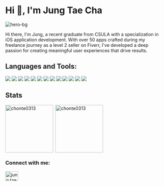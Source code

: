 # Hi 👋, I'm Jung Tae Cha

![hero-bg](https://github.com/chonte0313/chonte0313/assets/67182331/5768b366-b566-4c1b-9a6b-dab7f6115780)

Hi there, I'm Jung, a recent graduate from CSULA with a specialization in iOS application development. With over 50 apps crafted during my freelance journey as a level 2 seller on Fiverr, I've developed a deep passion for creating meaningful user experiences that drive results.



## Languages and Tools:
<p>
<img src="https://img.shields.io/badge/swift-%23FA7343.svg?&style=for-the-badge&logo=swift&logoColor=white" />
<img src="https://img.shields.io/badge/javascript-%23F7DF1E.svg?&style=for-the-badge&logo=javascript&logoColor=black" />
<img src="https://img.shields.io/badge/kotlin-%230095D5.svg?&style=for-the-badge&logo=kotlin&logoColor=white" />
<img src="https://img.shields.io/badge/firebase-%23FFCA28.svg?&style=for-the-badge&logo=firebase&logoColor=black" />
<img src="https://img.shields.io/badge/amazon%20aws-%23232F3E.svg?&style=for-the-badge&logo=amazon%20aws&logoColor=white" />
<img src="https://img.shields.io/badge/css3-%231572B6.svg?&style=for-the-badge&logo=css3&logoColor=white" />
<img src="https://img.shields.io/badge/html5-%23E34F26.svg?&style=for-the-badge&logo=html5&logoColor=white" />
<img src="https://img.shields.io/badge/kotlin-%230095D5.svg?&style=for-the-badge&logo=kotlin&logoColor=white" />
<img src="https://img.shields.io/badge/python-%233776AB.svg?&style=for-the-badge&logo=python&logoColor=white" />
<img src="https://img.shields.io/badge/adobe%20photoshop-%2331A8FF.svg?&style=for-the-badge&logo=adobe%20photoshop&logoColor=white" />
<img src="https://img.shields.io/badge/xcode-%231575F9.svg?&style=for-the-badge&logo=xcode&logoColor=white" />
<img src="https://img.shields.io/badge/bitbucket-%230052CC.svg?&style=for-the-badge&logo=bitbucket&logoColor=white" />
<img src="https://img.shields.io/badge/github-%23181717.svg?&style=for-the-badge&logo=github&logoColor=white" />
</p>

## Stats
<p><img align="left" src="https://github-readme-stats.vercel.app/api/top-langs?username=chonte0313&show_icons=true&locale=en&layout=compact" alt="chonte0313"  height="150"  /></p>
<p>&nbsp;<img align="center" src="https://github-readme-stats.vercel.app/api?username=chonte0313&show_icons=true&locale=en" alt="chonte0313"  height="150"  /></p>





<h3 align="left">Connect with me:</h3>
<p align="left">
<a href="www.linkedin.com/in/jung-tae-cha-8b3894252" target="blank"><img align="center" src="https://raw.githubusercontent.com/rahuldkjain/github-profile-readme-generator/master/src/images/icons/Social/linked-in-alt.svg" alt="jung tae cha" height="30" width="40" /></a>
</p>
